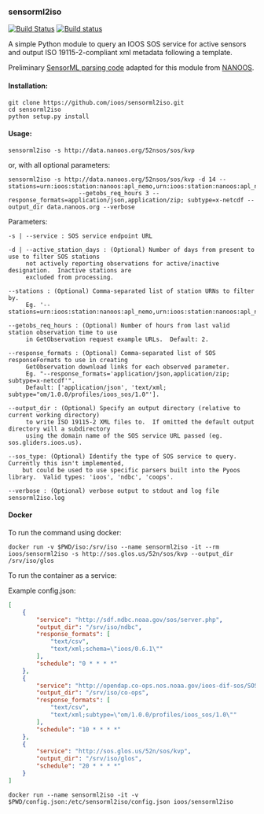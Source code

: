 ### sensorml2iso ###

[![Build Status](https://travis-ci.org/ioos/sensorml2iso.svg?branch=master)](https://travis-ci.org/ioos/sensorml2iso)
[![Build status](https://ci.appveyor.com/api/projects/status/7gxmnkwkxe3it3wk?svg=true)](https://ci.appveyor.com/project/mwengren/sensorml2iso)

A simple Python module to query an IOOS SOS service for active sensors and
output ISO 19115-2-compliant xml metadata following a template.

Preliminary [SensorML parsing code](https://github.com/nanoos-pnw/ioos-ws/blob/master/sensorml.py) adapted for this module from [NANOOS](http://www.nanoos.org).

#### Installation: ####
```
git clone https://github.com/ioos/sensorml2iso.git
cd sensorml2iso
python setup.py install
```

#### Usage: ####
```
sensorml2iso -s http://data.nanoos.org/52nsos/sos/kvp
```

or, with all optional parameters:
```
sensorml2iso -s http://data.nanoos.org/52nsos/sos/kvp -d 14 --stations=urn:ioos:station:nanoos:apl_nemo,urn:ioos:station:nanoos:apl_npb1ptwells
                    --getobs_req_hours 3 --response_formats=application/json,application/zip; subtype=x-netcdf --output_dir data.nanoos.org --verbose
```

Parameters:

```
-s | --service : SOS service endpoint URL

-d | --active_station_days : (Optional) Number of days from present to use to filter SOS stations
     not actively reporting observations for active/inactive designation.  Inactive stations are
     excluded from processing.

--stations : (Optional) Comma-separated list of station URNs to filter by.
     Eg. '--stations=urn:ioos:station:nanoos:apl_nemo,urn:ioos:station:nanoos:apl_npb1ptwells'.

--getobs_req_hours : (Optional) Number of hours from last valid station observation time to use
     in GetObservation request example URLs.  Default: 2.

--response_formats : (Optional) Comma-separated list of SOS responseFormats to use in creating
     GetObservation download links for each observed parameter.
     Eg. "--response_formats='application/json,application/zip; subtype=x-netcdf'".
     Default: ['application/json', 'text/xml; subtype="om/1.0.0/profiles/ioos_sos/1.0"'].

--output_dir : (Optional) Specify an output directory (relative to current working directory)
     to write ISO 19115-2 XML files to.  If omitted the default output directory will a subdirectory
     using the domain name of the SOS service URL passed (eg. sos.gliders.ioos.us).

--sos_type: (Optional) Identify the type of SOS service to query.  Currently this isn't implemented,
    but could be used to use specific parsers built into the Pyoos library.  Valid types: 'ioos', 'ndbc', 'coops'.

--verbose : (Optional) verbose output to stdout and log file sensorml2iso.log
```


#### Docker

To run the command using docker:

```
docker run -v $PWD/iso:/srv/iso --name sensorml2iso -it --rm ioos/sensorml2iso -s http://sos.glos.us/52n/sos/kvp --output_dir /srv/iso/glos
```

To run the container as a service:

Example config.json:

```json
[
    {
        "service": "http://sdf.ndbc.noaa.gov/sos/server.php",
        "output_dir": "/srv/iso/ndbc",
        "response_formats": [
            "text/csv",
            "text/xml;schema=\"ioos/0.6.1\""
        ],
        "schedule": "0 * * * *"
    },
    {
        "service": "http://opendap.co-ops.nos.noaa.gov/ioos-dif-sos/SOS",
        "output_dir": "/srv/iso/co-ops",
        "response_formats": [
            "text/csv",
            "text/xml;subtype=\"om/1.0.0/profiles/ioos_sos/1.0\""
        ],
        "schedule": "10 * * * *"
    },
    {
        "service": "http://sos.glos.us/52n/sos/kvp",
        "output_dir": "/srv/iso/glos",
        "schedule": "20 * * * *"
    }
]
```

```
docker run --name sensorml2iso -it -v $PWD/config.json:/etc/sensorml2iso/config.json ioos/sensorml2iso
```

